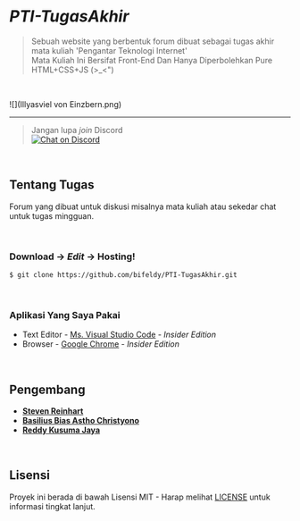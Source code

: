 # *PTI-TugasAkhir*

> Sebuah website yang berbentuk forum dibuat sebagai tugas akhir mata kuliah 'Pengantar Teknologi Internet' <br />
> Mata Kuliah Ini Bersifat Front-End Dan Hanya Diperbolehkan Pure HTML+CSS+JS (>_<")

<br />

![](Illyasviel von Einzbern.png)

----

> Jangan lupa *join* Discord <br />
[![Chat on Discord](https://discordapp.com/api/guilds/342220398022098944/widget.png "Chat on Discord")](https://discord.gg/xGWdExk)

<br />

## Tentang Tugas

Forum yang dibuat untuk diskusi misalnya mata kuliah atau sekedar chat untuk tugas mingguan.

<br />

### Download -> *Edit* -> Hosting!

```sh
$ git clone https://github.com/bifeldy/PTI-TugasAkhir.git
```

<br />

### Aplikasi Yang Saya Pakai

* Text Editor - [Ms. Visual Studio Code](https://visualstudio.microsoft.com/downloads/) - *Insider Edition*
* Browser - [Google Chrome](https://visualstudio.microsoft.com/downloads/) - *Insider Edition*

<br />

## Pengembang

* [**Steven Reinhart**](https://www.FaceBook.com/Steven.Kam.73)
* [**Basilius Bias Astho Christyono**](https://www.FaceBook.com/Bifeldy)
* [**Reddy Kusuma Jaya**](https://www.FaceBook.com/Reddy.KusumaJaya)

<br />

## Lisensi

Proyek ini berada di bawah Lisensi MIT - Harap melihat [LICENSE](LICENSE) untuk informasi tingkat lanjut.